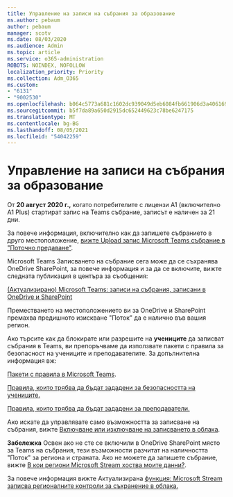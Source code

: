 ```yaml
---
title: Управление на записи на събрания за образование
ms.author: pebaum
author: pebaum
manager: scotv
ms.date: 08/03/2020
ms.audience: Admin
ms.topic: article
ms.service: o365-administration
ROBOTS: NOINDEX, NOFOLLOW
localization_priority: Priority
ms.collection: Adm_O365
ms.custom:
- "6131"
- "9002530"
ms.openlocfilehash: b064c5773a681c1602dc939049d5eb6084fb661906d3a406169c31f313876a6b
ms.sourcegitcommit: b5f7da89a650d2915dc652449623c78be6247175
ms.translationtype: MT
ms.contentlocale: bg-BG
ms.lasthandoff: 08/05/2021
ms.locfileid: "54042259"
---
```

# <a name="manage-meeting-recordings-for-education"></a>Управление на записи на събрания за образование

От **20 август 2020 г.,** когато потребителите с лицензи A1 (включително A1 Plus) стартират запис на Teams събрание, записът е наличен за 21 дни.

За повече информация, включително как да запишете събранието в друго местоположение, [вижте Upload запис Microsoft Teams събрание в "Поточно предаване"](https://docs.microsoft.com/stream/portal-upload-teams-meeting-recording).

Microsoft Teams Записването на събрание сега може да се съхранява OneDrive SharePoint, за повече информация и за да се включите, вижте следната публикация в центъра за съобщения:

[(Актуализирано) Microsoft Teams: записи на събрания, записани в OneDrive и SharePoint](https://portal.microsoft.com/Adminportal/Home?ref=MessageCenter&id=MC222640)

Преместването на местоположението ви за OneDrive и SharePoint премахва предишното изискване "Поток" да е налично във вашия регион.

Ако търсите как да блокирате или разрешите на **учениците** да записват събрания в Teams, ви препоръчваме да използвате пакети с правила за безопасност на учениците и преподавателите. За допълнителна информация вж:

[Пакети с правила в Microsoft Teams](https://docs.microsoft.com/microsoftteams/policy-packages-edu#policy-packages-in-microsoft-teams).

[Правила, които трябва да бъдат зададени за безопасността на учениците.](https://docs.microsoft.com/microsoftteams/policy-packages-edu#policies-that-should-be-assigned-for-student-safety)

[Правила, които трябва да бъдат зададени за преподаватели.](https://docs.microsoft.com/microsoftteams/policy-packages-edu#policies-that-should-be-assigned-for-educators)

Ако искате да управлявате само възможността за записване на събрания, вижте [Включване или изключване на записването в облака](https://docs.microsoft.com/microsoftteams/cloud-recording#turn-on-or-turn-off-cloud-recording).

**Забележка** Освен ако не сте се включили в OneDrive SharePoint място за Teams на събрания, тези възможности разчитат на наличността "Поток" за региона и страната. Ако не можете да запишете събрание, вижте [В кои региони Microsoft Stream хоства моите данни?](https://docs.microsoft.com/stream/faq#which-regions-does-microsoft-stream-host-my-data-in).

За повече информация вижте Актуализирана [функция: Microsoft Stream записва регионалните контроли за съхранение в облака.](https://admin.microsoft.com/AdminPortal/Home#/MessageCenter?id=MC214327)